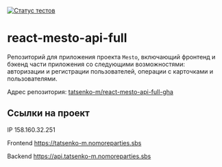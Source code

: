 [![Статус тестов](../../actions/workflows/tests.yml/badge.svg)](../../actions/workflows/tests.yml)

# react-mesto-api-full
Репозиторий для приложения проекта `Mesto`, включающий фронтенд и бэкенд части приложения со следующими возможностями: авторизации и регистрации пользователей, операции с карточками и пользователями. 

Адрес репозитория: [tatsenko-m/react-mesto-api-full-gha](https://github.com/tatsenko-m/react-mesto-api-full-gha.git)

## Ссылки на проект

IP 158.160.32.251

Frontend https://tatsenko-m.nomoreparties.sbs

Backend https://api.tatsenko-m.nomoreparties.sbs
